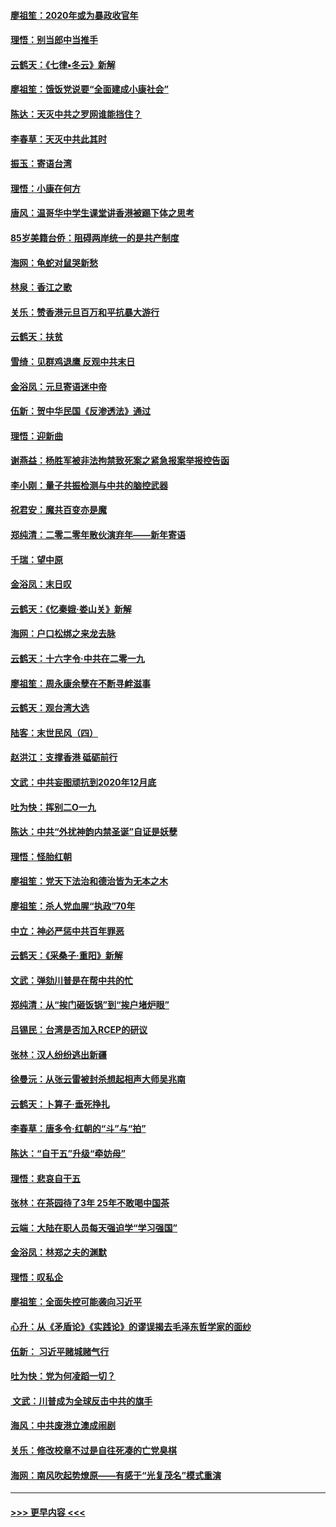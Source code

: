 #### [廖祖笙：2020年或为暴政收官年](../pages/nsc993/n11768216.md?t=01051411) 
#### [理悟：别当郎中当推手](../pages/nsc993/n11768243.md?t=01051411) 
#### [云鹤天：《七律▪冬云》新解](../pages/nsc993/n11768204.md?t=01051411) 
#### [廖祖笙：饿饭党说要“全面建成小康社会”](../pages/nsc993/n11767482.md?t=01051411) 
#### [陈达：天灭中共之罗网谁能挡住？](../pages/nsc993/n11767465.md?t=01051411) 
#### [李春草：天灭中共此其时](../pages/nsc993/n11767452.md?t=01051411) 
#### [振玉：寄语台湾](../pages/nsc993/n11767432.md?t=01051411) 
#### [理悟：小康在何方](../pages/nsc993/n11767394.md?t=01051411) 
#### [唐风：温哥华中学生课堂讲香港被踢下体之思考](../pages/nsc993/n11766848.md?t=01051411) 
#### [85岁美籍台侨：阻碍两岸统一的是共产制度](../pages/nsc993/n11765043.md?t=01051411) 
#### [海网：龟蛇对鼠哭新愁](../pages/nsc993/n11764895.md?t=01051411) 
#### [林泉：香江之歌](../pages/nsc993/n11764415.md?t=01051411) 
#### [关乐：赞香港元旦百万和平抗暴大游行](../pages/nsc993/n11764382.md?t=01051411) 
#### [云鹤天：扶贫](../pages/nsc993/n11764245.md?t=01051411) 
#### [雪绮：见群鸡退鹰  反观中共末日](../pages/nsc993/n11762112.md?t=01051411) 
#### [金浴凤：元旦寄语迷中帝](../pages/nsc993/n11761788.md?t=01051411) 
#### [伍新：贺中华民国《反渗透法》通过](../pages/nsc993/n11761994.md?t=01051411) 
#### [理悟：迎新曲](../pages/nsc993/n11761152.md?t=01051411) 
#### [谢燕益：杨胜军被非法拘禁致死案之紧急报案举报控告函](../pages/nsc993/n11756134.md?t=01051411) 
#### [李小刚：量子共振检测与中共的脑控武器](../pages/nsc993/n11754518.md?t=01051411) 
#### [祝君安：魔共百变亦是魔](../pages/nsc993/n11754469.md?t=01051411) 
#### [郑纯清：二零二零年散伙演弃年——新年寄语](../pages/nsc993/n11754195.md?t=01051411) 
#### [千瑞：望中原](../pages/nsc993/n11754159.md?t=01051411) 
#### [金浴凤：末日叹](../pages/nsc993/n11752359.md?t=01051411) 
#### [云鹤天：《忆秦娥‧娄山关》新解](../pages/nsc993/n11752348.md?t=01051411) 
#### [海网：户口松绑之来龙去脉](../pages/nsc993/n11752328.md?t=01051411) 
#### [云鹤天：十六字令‧中共在二零一九](../pages/nsc993/n11752305.md?t=01051411) 
#### [廖祖笙：周永康余孽在不断寻衅滋事](../pages/nsc993/n11751013.md?t=01051411) 
#### [云鹤天：观台湾大选](../pages/nsc993/n11751007.md?t=01051411) 
#### [陆客：末世民风（四）](../pages/nsc993/n11749203.md?t=01051411) 
#### [赵洪江：支撑香港 砥砺前行](../pages/nsc993/n11748482.md?t=01051411) 
#### [文武：中共妄图顽抗到2020年12月底](../pages/nsc993/n11748446.md?t=01051411) 
#### [吐为快：挥别二O一九](../pages/nsc993/n11748411.md?t=01051411) 
#### [陈达：中共“外扰神韵内禁圣诞”自证是妖孽](../pages/nsc993/n11748226.md?t=01051411) 
#### [理悟：怪胎红朝](../pages/nsc993/n11748206.md?t=01051411) 
#### [廖祖笙：党天下法治和德治皆为无本之木](../pages/nsc993/n11748135.md?t=01051411) 
#### [廖祖笙：杀人党血腥“执政”70年](../pages/nsc993/n11745144.md?t=01051411) 
#### [中立：神必严惩中共百年罪恶](../pages/nsc993/n11744970.md?t=01051411) 
#### [云鹤天：《采桑子‧重阳》新解](../pages/nsc993/n11744948.md?t=01051411) 
#### [文武：弹劾川普是在帮中共的忙](../pages/nsc993/n11744758.md?t=01051411) 
#### [郑纯清：从“挨门砸饭锅”到“挨户堵炉眼”](../pages/nsc993/n11744745.md?t=01051411) 
#### [吕锡民：台湾是否加入RCEP的研议](../pages/nsc993/n11744701.md?t=01051411) 
#### [张林：汉人纷纷逃出新疆](../pages/nsc993/n11743530.md?t=01051411) 
#### [徐曼沅：从张云雷被封杀想起相声大师吴兆南](../pages/nsc993/n11741816.md?t=01051411) 
#### [云鹤天：卜算子‧垂死挣扎](../pages/nsc993/n11739956.md?t=01051411) 
#### [李春草：唐多令‧红朝的“斗”与“拍”](../pages/nsc993/n11739830.md?t=01051411) 
#### [陈达：“自干五”升级“牵妨母”](../pages/nsc993/n11739724.md?t=01051411) 
#### [理悟：悲哀自干五](../pages/nsc993/n11739547.md?t=01051411) 
#### [张林：在茶园待了3年 25年不敢喝中国茶](../pages/nsc993/n11739240.md?t=01051411) 
#### [云端：大陆在职人员每天强迫学“学习强国”](../pages/nsc993/n11738735.md?t=01051411) 
#### [金浴凤：林郑之夫的渊默](../pages/nsc993/n11737735.md?t=01051411) 
#### [理悟：叹私企](../pages/nsc993/n11737715.md?t=01051411) 
#### [廖祖笙：全面失控可能袭向习近平](../pages/nsc993/n11737704.md?t=01051411) 
#### [心升：从《矛盾论》《实践论》的谬误揭去毛泽东哲学家的面纱](../pages/nsc993/n11736962.md?t=01051411) 
#### [伍新： 习近平赌城赌气行](../pages/nsc993/n11736929.md?t=01051411) 
#### [吐为快：党为何凌蹈一切？](../pages/nsc993/n11736915.md?t=01051411) 
#### [ 文武：川普成为全球反击中共的旗手](../pages/nsc993/n11736882.md?t=01051411) 
#### [海风：中共废港立澳成闹剧](../pages/nsc993/n11735857.md?t=01051411) 
#### [关乐：修改校章不过是自往死凑的亡党臭棋](../pages/nsc993/n11735097.md?t=01051411) 
#### [海网：南风吹起势燎原——有感于“光复茂名”模式重演](../pages/nsc993/n11732308.md?t=01051411) 

----
#### [ >>> 更早内容 <<< ](../indexes/nsc993-earlier.md)
